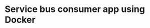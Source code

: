 ﻿---
author: Veracity
description: Gives an overview of the Veracity Data Platform services and related components.
---

# Service bus consumer app using Docker

